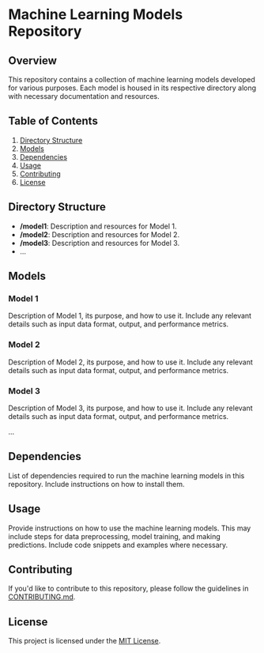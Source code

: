 # Machine Learning Models Repository

## Overview

This repository contains a collection of machine learning models developed for various purposes. Each model is housed in its respective directory along with necessary documentation and resources.

## Table of Contents

1. [Directory Structure](#directory-structure)
2. [Models](#models)
3. [Dependencies](#dependencies)
4. [Usage](#usage)
5. [Contributing](#contributing)
6. [License](#license)

## Directory Structure

- **/model1**: Description and resources for Model 1.
- **/model2**: Description and resources for Model 2.
- **/model3**: Description and resources for Model 3.
- ...

## Models

### Model 1

Description of Model 1, its purpose, and how to use it. Include any relevant details such as input data format, output, and performance metrics.

### Model 2

Description of Model 2, its purpose, and how to use it. Include any relevant details such as input data format, output, and performance metrics.

### Model 3

Description of Model 3, its purpose, and how to use it. Include any relevant details such as input data format, output, and performance metrics.

...

## Dependencies

List of dependencies required to run the machine learning models in this repository. Include instructions on how to install them.

## Usage

Provide instructions on how to use the machine learning models. This may include steps for data preprocessing, model training, and making predictions. Include code snippets and examples where necessary.

## Contributing

If you'd like to contribute to this repository, please follow the guidelines in [CONTRIBUTING.md](CONTRIBUTING.md).

## License

This project is licensed under the [MIT License](LICENSE).
